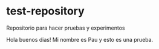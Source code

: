 # test-repository
Repositorio para hacer pruebas y experimentos

Hola buenos dias! 
Mi nombre es Pau y esto es una prueba.
